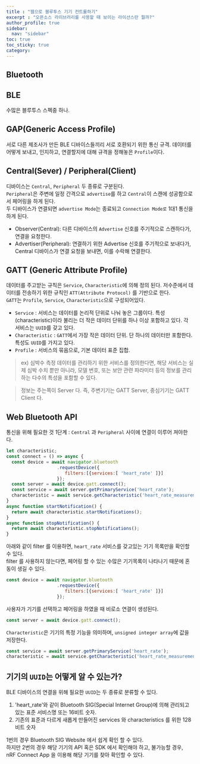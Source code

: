 ```yaml
---
title : "웹으로 블루투스 기기 컨트롤하기"
excerpt : "오픈소스 라이브러리를 사용할 때 보이는 라이선스란 뭘까?"
author_profile: true
sidebar:
  nav: "sidebar"
toc: true
toc_sticky: true
category: 
---
```

## Bluetooth

## BLE
수많은 블루투스 스펙중 하나. 

## GAP(Generic Access Profile)  
서로 다른 제조사가 만든 BLE 디바이스들끼리 서로 호환되기 위한 통신 규격. 데이터를 어떻게 보내고, 인지하고, 연결할지에 대해 규격을 정해놓은 `Profile`이다.

## Central(Sever) / Peripheral(Client)  
디바이스는 `Central`, `Peripheral` 두 종류로 구분된다.  
`Peripheral`은 주변에 일정 간격으로 `advertise`를 하고 `Central`이 스캔에 성공함으로서 페어링을 하게 된다.   
두 디바이스가 연결되면 `advertise Mode`는 종료되고 `Connection Mode로` 1대1 통신을 하게 된다.
  
  * Observer(Central): 다른 디바이스의 `Advertise` 신호를 주기적으로 스캔하다가, 연결을 요청한다.
  * Advertiser(Peripheral): 연결하기 위한 Advertise 신호를 주기적으로 보내다가, Central 디바이스가 연결 요청을 보내면, 이를 수락해 연결한다.
  
## GATT (Generic Attribute Profile)  
데이터를 주고받는 규칙은 `Service`, `Characteristic`에 의해 정의 된다. 
저수준에서 데이터를 전송하기 위한 규칙인 `ATT(Attribute Protocol)` 를 기반으로 한다.  
`GATT`는 `Profile`, `Service`, `Characteristic`으로 구성되어있다.   
  * `Service` : 서비스는 데이터를 논리적 단위로 나눠 놓은 그룹이다. 특성(characteristic)이라 불리는 더 작은 데이터 단위를 하나 이상 포함하고 있다. 각 서비스는 `UUID`를 갖고 있다.
  * `Characteristic` : `GATT`에서 가장 작은 데이터 단위. 단 하나의 데이터만 포함한다. 특성도 `UUID`를 가지고 있다.
  * `Profile` : 서비스의 묶음으로, 기본 데이터 표준 집합.
  
> ex) 심박수 측정 데이터를 관리하기 위한 서비스를 정의한다면, 해당 서비스는 실제 심박 수치 뿐만 아니라, 모델 번호, 또는 보안 관련 파라미터 등의 정보를 관리하는 다수의 특성을 포함할 수 있다.  
  
> 정보는 주는쪽이 Server 다. 즉, 주변기기는 GATT Server, 중심기기는 GATT Client 다.
  
## Web Bluetooth API

통신을 위해 필요한 것
1단계 : `Central` 과 `Peripheral` 사이에 연결이 이루어 져야한다. 
```javascript
let characteristic;
const connect = () => async {
  const device = await navigator.bluetooth
                   .requestDevice({
                      filters:[{services:[ 'heart_rate' ]}]
                   });
  const server = await device.gatt.connect();
  const service = await server.getPrimaryService('heart_rate');
  characteristic = await service.getCharacteristic('heart_rate_measurement');
}
async function startNotification() {
  return await characteristic.startNotifications();
}
async function stopNotification() {
  return await characteristic.stopNotifications();
}
```
아래와 같이 filter 를 이용하면, `heart_rate` 서비스를 갖고있는 기기 목록만을 확인할 수 있다.  
filter 를 사용하지 않는다면, 페어링 할 수 있는 수많은 기기목록이 나타나기 때문에 혼동이 생길 수 있다.   
```javascript
const device = await navigator.bluetooth
                   .requestDevice({
                      filters:[{services:[ 'heart_rate' ]}]
                   });
```
사용자가 기기를 선택하고 페어링을 하였을 때 비로소 연결이 생성된다.    
```javascript
const server = await device.gatt.connect();
```
`Characteristic`은 기기의 특정 기능을 의미하며, `unsigned integer array`에 값을 저장한다.  
  
```javascript
const service = await server.getPrimaryService('heart_rate');
characteristic = await service.getCharacteristic('heart_rate_measurement');
```
  
## 기기의 `UUID`는 어떻게 알 수 있는가? 
BLE 디바이스의 연결을 위해 필요한 `UUID`는 두 종류로 분류할 수 있다.
1. 'heart_rate'와 같이 Bluetooth SIG(Special Internet Group)에 의해 관리되고 있는 표준 서비스명 또는 16비트 숫자.   
2. 기존의 표준과 다르게 새롭게 만들어진 services 와 characteristics 를 위한 128비트 숫자  
  
1번의 경우 Bluetooth SIG Website 에서 쉽게 확인 할 수 있다.  
하지만 2번의 경우 해당 기기의 API 혹은 SDK 에서 확인해야 하고, 불가능할 경우, nRF Connect App 을 이용해 해당 기기를 찾아 확인할 수 있다.  